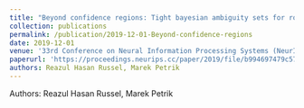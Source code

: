 ```yaml
---
title: "Beyond confidence regions: Tight bayesian ambiguity sets for robust mdps"
collection: publications
permalink: /publication/2019-12-01-Beyond-confidence-regions
date: 2019-12-01
venue: '33rd Conference on Neural Information Processing Systems (NeurIPS 2019), Vancouver, Canada.'
paperurl: 'https://proceedings.neurips.cc/paper/2019/file/b994697479c5716eda77e8e9713e5f0f-Paper.pdf'
authors: Reazul Hasan Russel, Marek Petrik
---
```


Authors: Reazul Hasan Russel, Marek Petrik
